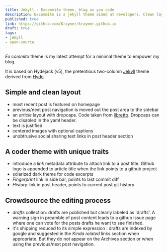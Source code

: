 ```yaml
---
title: Jekyll - Excommito theme, blog as you code
description: Excommito is a jekyll theme aimed at developers. Clean layout with nerdy features (dropcaps, post edits history), drafts are made public and can be upvoted to get the author to finish the job.
published: true
link: https://github.com/Kraymer/kraymer.github.io
draft: true
tags:
- jekyll
- open-source
---
```


*Ex commito* theme is my latest attempt for a minimal theme to empower my blog.

It is based on Hydejack (v5), the pretentious two-column [Jekyll](http://jekyllrb.com) theme derived from [Hyde](http://hyde.getpoole.com).


## Simple and clean layout

- most recent post is featured on homepage
- previous/next post navigation is moved out the post area to the sidebar
- an *article* layout with dropcaps. Code taken from [libretto](https://github.com/ferrolho/jekyll-theme-libretto). Dropcaps can be disabled in the yaml header.
- text is justified
- centered images with optional captions
- unobtrusive social sharing text links in post header section

## A coder theme with unique traits

- introduce a *link* metadata attribute to attach link to a post title. Github logo is appended to article title when the link points to a github project
- solarized dark theme for code excerpts
- *Fingerprint* link in side bar, points to last commit diff
- *History* link in post header, points to current post git history

## Crowdsource the editing process

- *drafts* collection: drafts are published but clearly labeled as 'drafts'. A warning sign in preamble of post content leads to a github issue page where one can vote for the posts drafts he want to see finished. 
- it's shipping reduced to its simple expression : drafts are indexed by google and suggested in the *Kinda related* links section when appropriate. But they do not appear on the Archives section or when using the previous/next post navigation.






